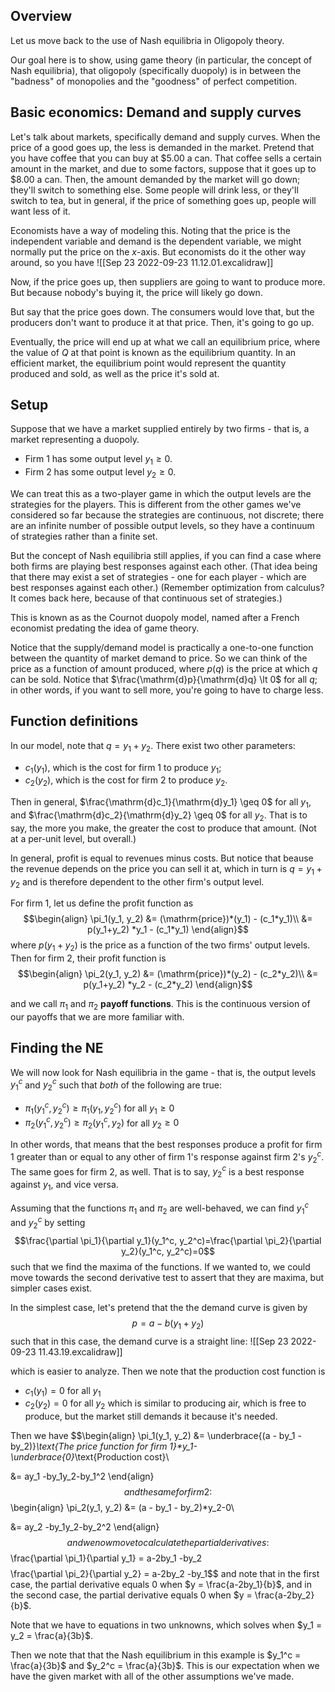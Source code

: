 ## Overview
Let us move back to the use of Nash equilibria in Oligopoly theory.

Our goal here is to show, using game theory (in particular, the concept of Nash equilibria), that oligopoly (specifically duopoly) is in between the "badness" of monopolies and the "goodness" of perfect competition.

## Basic economics: Demand and supply curves
Let's talk about markets, specifically demand and supply curves. When the price of a good goes up, the less is demanded in the market. Pretend that you have coffee that you can buy at $5.00 a can. That coffee sells a certain amount in the market, and due to some factors, suppose that it goes up to $8.00 a can. Then, the amount demanded by the market will go down; they'll switch to something else. Some people will drink less, or they'll switch to tea, but in general, if the price of something goes up, people will want less of it.

Economists have a way of modeling this. Noting that the price is the independent variable and demand is the dependent variable, we might normally put the price on the $x$-axis. But economists do it the other way around, so you have
![[Sep 23 2022-09-23 11.12.01.excalidraw]]

Now, if the price goes up, then suppliers are going to want to produce more. But because nobody's buying it, the price will likely go down.

But say that the price goes down. The consumers would love that, but the producers don't want to produce it at that price. Then, it's going to go up. 

Eventually, the price will end up at what we call an equilibrium price, where the value of $Q$ at that point is known as the equilibrium quantity. In an efficient market, the equilibrium point would represent the quantity produced and sold, as well as the price it's sold at.

## Setup
Suppose that we have a market supplied entirely by two firms - that is, a market representing a duopoly. 
- Firm 1 has some output level $y_1 \geq 0$.
- Firm 2 has some output level $y_2 \geq 0$.

We can treat this as a two-player game in which the output levels are the strategies for the players. This is different from the other games we've considered so far because the strategies are continuous, not discrete; there are an infinite number of possible output levels, so they have a continuum of strategies rather than a finite set. 

But the concept of Nash equilibria still applies, if you can find a case where both firms are playing best responses against each other. (That idea being that there may exist a set of strategies - one for each player - which are best responses against each other.) (Remember optimization from calculus? It comes back here, because of that continuous set of strategies.)

This is known as as the Cournot duopoly model, named after a French economist predating the idea of game theory.

Notice that the supply/demand model is practically a one-to-one function between the quantity of market demand to price. So we can think of the price as a function of amount produced, where $p(q)$ is the price at which $q$ can be sold. Notice that $\frac{\mathrm{d}p}{\mathrm{d}q} \lt 0$ for all $q$; in other words, if you want to sell more, you're going to have to charge less. 

## Function definitions
In our model, note that $q = y_1 + y_2$. There exist two other parameters:
- $c_1(y_1)$, which is the cost for firm 1 to produce $y_1$;
- $c_2(y_2)$, which is the cost for firm 2 to produce $y_2$.

Then in general, $\frac{\mathrm{d}c_1}{\mathrm{d}y_1} \geq 0$ for all $y_1$, and $\frac{\mathrm{d}c_2}{\mathrm{d}y_2} \geq 0$ for all $y_2$. That is to say, the more you make, the greater the cost to produce that amount. (Not at a per-unit level, but overall.)

In general, profit is equal to revenues minus costs. But notice that beause the revenue depends on the price you can sell it at, which in turn is $q = y_1 +y_2$ and is therefore dependent to the other firm's output level.

For firm 1, let us define the profit function as
$$\begin{align}
\pi_1(y_1, y_2) &= (\mathrm{price})*(y_1) - (c_1*y_1)\\
&= p(y_1+y_2) *y_1 - (c_1*y_1)
\end{align}$$
where $p(y_1+y_2)$ is the price as a function of the two firms' output levels. Then for firm 2, their profit function is
$$\begin{align}
\pi_2(y_1, y_2) &= (\mathrm{price})*(y_2) - (c_2*y_2)\\
&= p(y_1+y_2) *y_2 - (c_2*y_2)
\end{align}$$

and we call $\pi_1$ and $\pi_2$ **payoff functions**. This is the continuous version of our payoffs that we are more familiar with.

## Finding the NE
We will now look for Nash equilibria in the game - that is, the output levels $y_1^c$ and $y_2^c$ such that *both* of the following are true:
- $\pi_1(y_1^c, y_2^c) \geq \pi_1(y_1, y_2^c)$ for all $y_1 \geq 0$
- $\pi_2(y_1^c, y_2^c) \geq \pi_2(y_1^c, y_2)$ for all $y_2 \geq 0$

In other words, that means that the best responses produce a profit for firm 1 greater than or equal to any other of firm 1's response against firm 2's $y_2^c$. The same goes for firm 2, as well. That is to say, $y_2^c$ is a best response against $y_1$, and vice versa.

Assuming that the functions $\pi_1$ and $\pi_2$ are well-behaved, we can find $y_1^c$ and $y_2^c$ by setting
$$\frac{\partial \pi_1}{\partial y_1}(y_1^c, y_2^c)=\frac{\partial \pi_2}{\partial y_2}(y_1^c, y_2^c)=0$$
such that we find the maxima of the functions. If we wanted to, we could move towards the second derivative test to assert that they are maxima, but simpler cases exist.

In the simplest case, let's pretend that the the demand curve is given by
$$p = a-b(y_1+y_2)$$
such that in this case, the demand curve is a straight line:
![[Sep 23 2022-09-23 11.43.19.excalidraw]]

which is easier to analyze. Then we note that the production cost function is
- $c_1(y_1) = 0$ for all $y_1$
- $c_2(y_2) = 0$ for all $y_2$
which is similar to producing air, which is free to produce, but the market still demands it because it's needed.

Then we have 
$$\begin{align}
\pi_1(y_1, y_2) &= \underbrace{(a - by_1 - by_2)}_\text{The price function for firm 1}*y_1-\underbrace{0}_\text{Production cost}\\

&= ay_1 -by_1y_2-by_1^2
\end{align}$$
and the same for firm 2:
$$\begin{align}
\pi_2(y_1, y_2) &= (a - by_1 - by_2)*y_2-0\\

&= ay_2 -by_1y_2-by_2^2
\end{align}$$
and we now move to calculate the partial derivatives:
$$\frac{\partial \pi_1}{\partial y_1} = a-2by_1 -by_2$$
$$\frac{\partial \pi_2}{\partial y_2} = a-2by_2 -by_1$$
and note that in the first case, the partial derivative equals 0 when $y = \frac{a-2by_1}{b}$, and in the second case, the partial derivative equals 0 when $y = \frac{a-2by_2}{b}$.

Note that we have to equations in two unknowns, which solves when $y_1 = y_2 = \frac{a}{3b}$.

Then we note that that the Nash equilibrium in this example is $y_1^c = \frac{a}{3b}$ and $y_2^c = \frac{a}{3b}$. This is our expectation when we have the given market with all of the other assumptions we've made.
